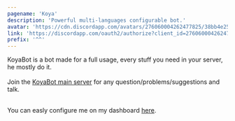 ```yaml
---
pagename: 'Koya'
description: 'Powerful multi-languages configurable bot.'
avatar: 'https://cdn.discordapp.com/avatars/276060004262477825/38bb4e25c5b6af5d16a88f4f72151422.png'
link: 'https://discordapp.com/oauth2/authorize?client_id=276060004262477825&scope=bot&permissions=-1'
prefix: '^^'
---
```


KoyaBot is a bot made for a full usage, every stuff you need in your server, he mostly do it.
<br />
<br />
Join the <a href="https://discord.koyamie.com">KoyaBot main server</a> for any question/problems/suggestions and talk.
<br />
<br />

You can easly configure me on my dashboard <a href="http://koyabot.koyamie.com">here</a>.

<!--
This data was imported from ls.terminal.ink
-->
